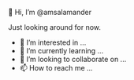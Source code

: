 👋 Hi, I’m @amsalamander

Just looking around for now.

- 👀 I’m interested in ...
- 🌱 I’m currently learning ...
- 💞️ I’m looking to collaborate on ...
- 📫 How to reach me ...

<!---
amsalamander/amsalamander is a ✨ special ✨ repository because its `README.md` (this file) appears on your GitHub profile.
You can click the Preview link to take a look at your changes.
--->
